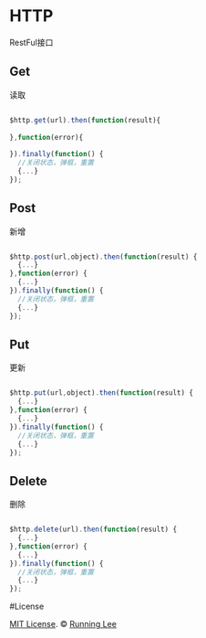 # HTTP

RestFul接口

## Get

读取

```js

$http.get(url).then(function(result){
    
},function(error){
    
}).finally(function() {
  //关闭状态，弹框，重置
  {...}
});

```

## Post

新增

```js

$http.post(url,object).then(function(result) {
  {...}
},function(error) {
  {...}
}).finally(function() {
  //关闭状态，弹框，重置
  {...}
});


```
## Put

更新

```js

$http.put(url,object).then(function(result) {
  {...}
},function(error) {
  {...}
}).finally(function() {
  //关闭状态，弹框，重置
  {...}
});

```


## Delete

删除

```js

$http.delete(url).then(function(result) {
  {...}
},function(error) {
  {...}
}).finally(function() {
  //关闭状态，弹框，重置
  {...}
});

```

#License

[MIT License](https://opensource.org/licenses/mit-license.html). ©  [Running Lee](mailto:lihui870920@gmail.com)